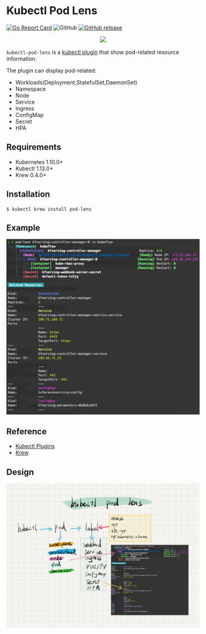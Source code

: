 # Kubectl Pod Lens

[![Go Report Card](https://goreportcard.com/badge/github.com/sunny0826/kubectl-sniffer)](https://goreportcard.com/report/github.com/sunny0826/kubectl-sniffer)
![GitHub](https://img.shields.io/github/license/sunny0826/kubectl-sniffer.svg)
[![GitHub release](https://img.shields.io/github/release/sunny0826/kubectl-sniffer)](https://github.com/sunny0826/kubectl-sniffer/releases)

<p align="center">
    <img src="https://github.com/sunny0826/kubectl-sniffer/raw/master/doc/logo.png" width="200">
</p>

`kubectl-pod-lens` is a [kubectl plugin](https://kubernetes.io/docs/tasks/extend-kubectl/kubectl-plugins/) that show pod-related resource information.

The plugin can display pod-related:
* Workloads(Deployment,StatefulSet,DaemonSet)
* Namespace
* Node
* Service
* Ingress
* ConfigMap
* Secret
* HPA

## Requirements

- Kubernetes 1.10.0+
- Kubectl 1.13.0+
- Krew 0.4.0+

## Installation

```shell
$ kubectl krew install pod-lens
```

## Example

![](doc/example.png)

## Reference

- [Kubectl Plugins](https://kubernetes.io/docs/tasks/extend-kubectl/kubectl-plugins/)
- [Krew](https://krew.sigs.k8s.io/)

## Design

![](doc/architecture.png)